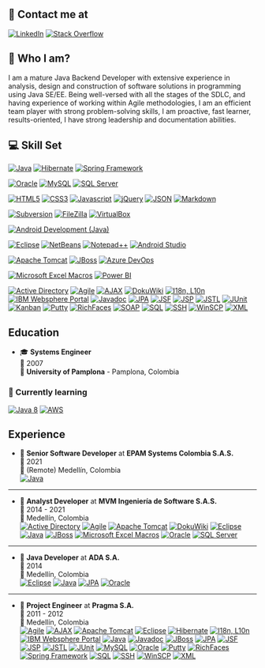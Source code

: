 ## 📧 Contact me at

<a href="https://www.linkedin.com/in/franciscoalvaradosantos"><img alt="LinkedIn" src="https://img.shields.io/badge/linkedin-0A66C2?style=for-the-badge&logo=linkedin&logoColor=white"></a>
<a href="https://stackoverflow.com/users/218717/francisco-alvarado"><img alt="Stack Overflow" src="https://img.shields.io/badge/stackoverflow-F58025?style=for-the-badge&logo=stackoverflow&logoColor=white"></a>

## 🙂 Who I am?

I am a mature Java Backend Developer with extensive experience in analysis, design and construction of software solutions in programming using Java SE/EE. Being well-versed with all the stages of the SDLC, and having experience of working within Agile methodologies, I am an efficient team player with strong problem-solving skills, I am proactive, fast learner, results-oriented, I have strong leadership and documentation abilities.

## 💻 Skill Set

<a href="#"><img alt="Java" src="https://img.shields.io/badge/Java-ED8B00?style=for-the-badge&logo=java&logoColor=white"></a>
<a href="#"><img alt="Hibernate" src="https://img.shields.io/badge/Hibernate-59666C?style=for-the-badge&logo=Hibernate&logoColor=white"></a>
<a href="#"><img alt="Spring Framework" src="https://img.shields.io/badge/Spring-6DB33F?style=for-the-badge&logo=spring&logoColor=white"></a>

<a href="#"><img alt="Oracle" src="https://img.shields.io/badge/Oracle-F80000?style=for-the-badge&logo=oracle&logoColor=white"></a>
<a href="#"><img alt="MySQL" src="https://img.shields.io/badge/MySQL-005C84?style=for-the-badge&logo=mysql&color=4479A1&logoColor=white"></a>
<a href="#"><img alt="SQL Server" src="https://img.shields.io/badge/Microsoft_SQL_Server-CC2927?style=for-the-badge&logo=microsoft-sql-server&logoColor=white"></a>

<a href="#"><img alt="HTML5" src="https://img.shields.io/badge/HTML5-E34F26?style=for-the-badge&logo=html5&logoColor=white"></a>
<a href="#"><img alt="CSS3" src="https://img.shields.io/badge/CSS3-1572B6?logo=css3&logoColor=white&style=for-the-badge"></a>
<a href="#"><img alt="Javascript" src="https://img.shields.io/badge/JavaScript-323330?style=for-the-badge&logo=javascript&logoColor=F7DF1E"></a>
<a href="#"><img alt="jQuery" src="https://img.shields.io/badge/jQuery-0769AD?style=for-the-badge&logo=jquery&logoColor=white"></a>
<a href="#"><img alt="JSON" src="https://img.shields.io/badge/json-5E5C5C?style=for-the-badge&logo=json&logoColor=black&color=E1E1E1"></a>
<a href="#"><img alt="Markdown" src="https://img.shields.io/static/v1?logo=Markdown&label=&message=Markdown&color=000000&style=for-the-badge"></a>

<a href="#"><img alt="Subversion" src="https://img.shields.io/badge/subversion-809CC9?style=for-the-badge&logo=subversion&logoColor=white"></a>
<a href="#"><img alt="FileZilla" src="https://img.shields.io/badge/FileZilla-BF0000?style=for-the-badge&logo=filezilla&logoColor=white"></a>
<a href="#"><img alt="VirtualBox" src="https://img.shields.io/badge/virtualbox-183A61?style=for-the-badge&logo=virtualbox&logoColor=white"></a>

<a href="#"><img alt="Android Development (Java)" src="https://img.shields.io/badge/Android-83B81A?style=for-the-badge&logo=android&logoColor=white"></a>

<a href="#"><img alt="Eclipse" src="https://img.shields.io/badge/Eclipse-2C2255?style=for-the-badge&logo=eclipse&logoColor=white"></a>
<a href="#"><img alt="NetBeans" src="https://img.shields.io/badge/apache%20netbeans-1B6AC6?style=for-the-badge&logo=apache%20netbeans%20IDE&logoColor=white"></a>
<a href="#"><img alt="Notepad++" src="https://img.shields.io/badge/Notepad++-90E59A.svg?style=for-the-badge&logo=notepad%2B%2B&logoColor=black"></a>
<a href="#"><img alt="Android Studio" src="https://img.shields.io/badge/Android_Studio-3DDC84?style=for-the-badge&logo=android-studio&logoColor=white"></a>

<a href="#"><img alt="Apache Tomcat" src="https://img.shields.io/badge/Apache_Tomcat-F8DC75?style=for-the-badge&logo=apachetomcat&logoColor=black"></a>
<a href="#"><img alt="JBoss" src="https://img.shields.io/static/v1?label=&message=JBoss&color=C40000&style=for-the-badge"></a>
<a href="#"><img alt="Azure DevOps" src="https://img.shields.io/badge/Azure_DevOps-0078D7?style=for-the-badge&logo=azuredevops&logoColor=white"></a>

<a href="#"><img alt="Microsoft Excel Macros" src="https://img.shields.io/badge/Microsoft_Excel-217346?style=for-the-badge&logo=microsoft-excel&logoColor=white"></a>
<a href="#"><img alt="Power BI" src="https://img.shields.io/badge/PowerBI-F2C811?style=for-the-badge&logo=Power%20BI&logoColor=black"></a>

<a href="#"><img alt="Active Directory" src="https://img.shields.io/static/v1?logo=windows&label=&message=Active%20Directory&color=blue&logoColor=white&style=for-the-badge"></a>
<a href="#"><img alt="Agile" src="https://img.shields.io/static/v1?label=Agile&message=Scrum,%20Kanban&color=4285F4&labelColor=77A8F7&style=for-the-badge"></a>
<a href="#"><img alt="AJAX" src="https://img.shields.io/static/v1?label=&message=AJAX&color=747C60&labelColor=747C60&style=for-the-badge"></a>
<a href="#"><img alt="DokuWiki" src="https://img.shields.io/static/v1?label=&message=DokuWiki&color=008800&labelColor=008800&style=for-the-badge"></a>
<a href="#"><img alt="I18n, L10n" src="https://img.shields.io/static/v1?label=%F0%9F%8C%8E&message=I18n,%20L10n&style=for-the-badge"></a>
<a href="#"><img alt="IBM Websphere Portal" src="https://img.shields.io/static/v1?logo=IBM&label=&message=IBM%20Websphere%20Portal&color=052FAD&style=for-the-badge"></a>
<a href="#"><img alt="Javadoc" src="https://img.shields.io/static/v1?label=&message=Javadoc&color=427B9C&labelColor=427B9C&style=for-the-badge"></a>
<a href="#"><img alt="JPA" src="https://img.shields.io/static/v1?label=&message=JPA&color=4298B8&labelColor=4298B8&style=for-the-badge"></a>
<a href="#"><img alt="JSF" src="https://img.shields.io/static/v1?label=&message=JSF&color=B3782B&labelColor=B3782B&style=for-the-badge"></a>
<a href="#"><img alt="JSP" src="https://img.shields.io/static/v1?label=&message=JSP&color=74A33B&labelColor=74A33B&style=for-the-badge"></a>
<a href="#"><img alt="JSTL" src="https://img.shields.io/static/v1?label=&message=JSTL&color=&logoColor=white&labelColor=&style=for-the-badge"></a>
<a href="#"><img alt="JUnit" src="https://img.shields.io/static/v1?label=&message=JUnit&color=CC0000&labelColor=&style=for-the-badge"></a>
<a href="#"><img alt="Kanban" src="https://img.shields.io/static/v1?label=&message=Kanban&color=FFFFD4&labelColor=FFFFD4&style=for-the-badge"></a>
<a href="#"><img alt="Putty" src="https://img.shields.io/static/v1?label=%F0%9F%96%A5%EF%B8%8F&message=Putty&color=FFFF00&labelColor=FFFF00&style=for-the-badge"></a>
<a href="#"><img alt="RichFaces" src="https://img.shields.io/static/v1?label=%F0%9F%8E%AD&message=RichFaces&color=8FA9B7&labelColor=8FA9B7&style=for-the-badge"></a>
<a href="#"><img alt="SOAP" src="https://img.shields.io/static/v1?label=&message=SOAP&color=4B4B4B&labelColor=4B4B4B&style=for-the-badge"></a>
<a href="#"><img alt="SQL" src="https://img.shields.io/static/v1?label=&message=SQL&color=lightgray&labelColor=lightgray&style=for-the-badge"></a>
<a href="#"><img alt="SSH" src="https://img.shields.io/static/v1?logo=windowsterminal&label=&message=SSH&color=E1E1E1&logoColor=black&style=for-the-badge"></a>
<a href="#"><img alt="WinSCP" src="https://img.shields.io/static/v1?label=%F0%9F%94%92&message=WinSCP&color=2D90DE&labelColor=2D90DE&style=for-the-badge"></a>
<a href="#"><img alt="XML" src="https://img.shields.io/static/v1?label=%3C/%3E&message=XML&color=217346&labelColor=217346&style=for-the-badge"></a>



## Education

- 🎓 **Systems Engineer**\
📆 2007\
📍 **University of Pamplona** - Pamplona, Colombia

### 🌱 Currently learning

<a href="#"><img alt="Java 8" src="https://img.shields.io/static/v1?logo=java&label=&message=Java%208&color=ED8B00&logoColor=white&labelColor=ED8B00&style=for-the-badge"></a>
<a href="#"><img alt="AWS" src="https://img.shields.io/static/v1?logo=amazonAWS&label=&message=AWS&color=232F3E&labelColor=232F3E&style=for-the-badge"></a>



## Experience


- 💼 **Senior Software Developer** at **EPAM Systems Colombia S.A.S.**\
📆 2021\
📍 (Remote) Medellín, Colombia\
<a href="#"><img alt="Java" src="https://img.shields.io/badge/Java-ED8B00?logo=java&logoColor=white"></a>

---

- 💼 **Analyst Developer** at **MVM Ingeniería de Software S.A.S.**\
📆 2014 - 2021\
📍 Medellín, Colombia\
<a href="#"><img alt="Active Directory" src="https://img.shields.io/static/v1?logo=windows&label=&message=Active%20Directory&color=blue&logoColor=white&labelColor=blue"></a>
<a href="#"><img alt="Agile" src="https://img.shields.io/static/v1?label=&message=Agile&color=4285F4"></a>
<a href="#"><img alt="Apache Tomcat" src="https://img.shields.io/badge/Apache_Tomcat-F8DC75?logo=apachetomcat&logoColor=black"></a>
<a href="#"><img alt="DokuWiki" src="https://img.shields.io/static/v1?label=&message=DokuWiki&color=008800"></a>
<a href="#"><img alt="Eclipse" src="https://img.shields.io/badge/Eclipse-2C2255?logo=eclipse&logoColor=white"></a>
<a href="#"><img alt="Java" src="https://img.shields.io/badge/Java-ED8B00?logo=java&logoColor=white"></a>
<a href="#"><img alt="JBoss" src="https://img.shields.io/static/v1?label=&message=JBoss&color=C40000"></a>
<a href="#"><img alt="Microsoft Excel Macros" src="https://img.shields.io/badge/Microsoft_Excel-217346?logo=microsoft-excel&logoColor=white"></a>
<a href="#"><img alt="Oracle" src="https://img.shields.io/badge/Oracle-F80000?logo=oracle&logoColor=white"></a>
<a href="#"><img alt="SQL Server" src="https://img.shields.io/badge/Microsoft_SQL_Server-CC2927?logo=microsoft-sql-server&logoColor=white"></a>

---

- 💼 **Java Developer** at **ADA S.A.**\
📆 2014\
📍 Medellín, Colombia\
<a href="#"><img alt="Eclipse" src="https://img.shields.io/badge/Eclipse-2C2255?logo=eclipse&logoColor=white"></a>
<a href="#"><img alt="Java" src="https://img.shields.io/badge/Java-ED8B00?logo=java&logoColor=white"></a>
<a href="#"><img alt="JPA" src="https://img.shields.io/static/v1?label=&message=JPA&color=4298B8"></a>
<a href="#"><img alt="Oracle" src="https://img.shields.io/badge/Oracle-F80000?logo=oracle&logoColor=white"></a>

---

- 💼 **Project Engineer** at **Pragma S.A.**\
📆 2011 - 2012\
📍 Medellín, Colombia\
<a href="#"><img alt="Agile" src="https://img.shields.io/static/v1?label=&message=Agile&color=4285F4"></a>
<a href="#"><img alt="AJAX" src="https://img.shields.io/static/v1?label=&message=AJAX&color=747C60"></a>
<a href="#"><img alt="Apache Tomcat" src="https://img.shields.io/badge/Apache_Tomcat-F8DC75?logo=apachetomcat&logoColor=black"></a>
<a href="#"><img alt="Eclipse" src="https://img.shields.io/badge/Eclipse-2C2255?logo=eclipse&logoColor=white"></a>
<a href="#"><img alt="Hibernate" src="https://img.shields.io/badge/Hibernate-59666C?logo=Hibernate&logoColor=white"></a>
<a href="#"><img alt="I18n, L10n" src="https://img.shields.io/static/v1?label=&message=I18n,%20L10n"></a>
<a href="#"><img alt="IBM Websphere Portal" src="https://img.shields.io/static/v1?logo=IBM&label=&message=IBM%20Websphere%20Portal&color=052FAD&labelColor=052FAD"></a>
<a href="#"><img alt="Java" src="https://img.shields.io/badge/Java-ED8B00?logo=java&logoColor=white"></a>
<a href="#"><img alt="Javadoc" src="https://img.shields.io/static/v1?label=&message=Javadoc&color=427B9C"></a>
<a href="#"><img alt="JBoss" src="https://img.shields.io/static/v1?label=&message=JBoss&color=C40000"></a>
<a href="#"><img alt="JPA" src="https://img.shields.io/static/v1?label=&message=JPA&color=4298B8"></a>
<a href="#"><img alt="JSF" src="https://img.shields.io/static/v1?label=&message=JSF&color=B3782B"></a>
<a href="#"><img alt="JSP" src="https://img.shields.io/static/v1?label=&message=JSP&color=74A33B"></a>
<a href="#"><img alt="JSTL" src="https://img.shields.io/static/v1?label=&message=JSTL&color=&&labelColor="></a>
<a href="#"><img alt="JUnit" src="https://img.shields.io/static/v1?label=&message=JUnit&color=CC0000&labelColor="></a>
<a href="#"><img alt="MySQL" src="https://img.shields.io/badge/MySQL-005C84?logo=mysql&color=4479A1&logoColor=white"></a>
<a href="#"><img alt="Oracle" src="https://img.shields.io/badge/Oracle-F80000?logo=oracle&logoColor=white"></a>
<a href="#"><img alt="Putty" src="https://img.shields.io/static/v1?label=%F0%9F%96%A5%EF%B8%8F&message=Putty&color=FFFF00&labelColor=FFFF00"></a>
<a href="#"><img alt="RichFaces" src="https://img.shields.io/static/v1?label=%F0%9F%8E%AD&message=RichFaces&color=8FA9B7&labelColor=8FA9B7"></a>
<a href="#"><img alt="Spring Framework" src="https://img.shields.io/badge/Spring-6DB33F?logo=spring&logoColor=white"></a>
<a href="#"><img alt="SQL" src="https://img.shields.io/static/v1?label=&message=SQL&color=lightgray"></a>
<a href="#"><img alt="SSH" src="https://img.shields.io/static/v1?logo=windowsterminal&label=&message=SSH&color=E1E1E1&logoColor=black"></a>
<a href="#"><img alt="WinSCP" src="https://img.shields.io/static/v1?label=%F0%9F%94%92&message=WinSCP&color=2D90DE&labelColor=2D90DE"></a>
<a href="#"><img alt="XML" src="https://img.shields.io/static/v1?label=%3C/%3E&message=XML&color=217346&labelColor=217346"></a>


<!--
**nihcap/nihcap** is a ✨ _special_ ✨ repository because its `README.md` (this file) appears on your GitHub profile.

Here are some ideas to get you started:

- 🔭 I’m currently working on ...
- 🌱 I’m currently learning ...
- 👯 I’m looking to collaborate on ...
- 🤔 I’m looking for help with ...
- 💬 Ask me about ...
- 📫 How to reach me: ...
- 😄 Pronouns: ...
- ⚡ Fun fact: ...
-->
